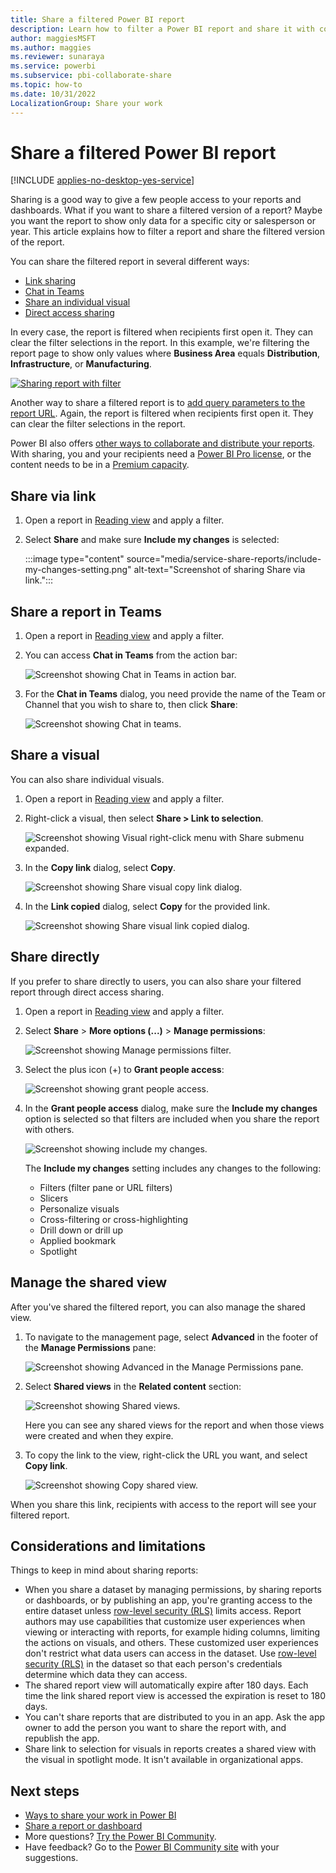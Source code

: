 ```yaml
---
title: Share a filtered Power BI report
description: Learn how to filter a Power BI report and share it with coworkers in your organization.
author: maggiesMSFT
ms.author: maggies
ms.reviewer: sunaraya
ms.service: powerbi
ms.subservice: pbi-collaborate-share
ms.topic: how-to
ms.date: 10/31/2022
LocalizationGroup: Share your work
---
```

# Share a filtered Power BI report

[!INCLUDE [applies-no-desktop-yes-service](../includes/applies-no-desktop-yes-service.md)]

Sharing is a good way to give a few people access to your reports and dashboards. What if you want to share a filtered version of a report? Maybe you want the report to show only data for a specific city or salesperson or year. This article explains how to filter a report and share the filtered version of the report. 

You can share the filtered report in several different ways:

* [Link sharing](#share-via-link)
* [Chat in Teams](#share-a-report-in-teams)
* [Share an individual visual](#share-a-visual)
* [Direct access sharing](#share-directly)

In every case, the report is filtered when recipients first open it. They can clear the filter selections in the report. In this example, we're filtering the report page to show only values where **Business Area** equals **Distribution**, **Infrastructure**, or **Manufacturing**.

[![Sharing report with filter](media/service-share-reports/share-report-with-filter.png)](media/service-share-reports/share-report-with-filter-expanded.png#lightbox)

Another way to share a filtered report is to [add query parameters to the report URL](service-url-filters.md). Again, the report is filtered when recipients first open it. They can clear the filter selections in the report.

Power BI also offers [other ways to collaborate and distribute your reports](service-how-to-collaborate-distribute-dashboards-reports.md). With sharing, you and your recipients need a [Power BI Pro license](../fundamentals/service-features-license-type.md), or the content needs to be in a [Premium capacity](../enterprise/service-premium-what-is.md). 

## Share via link

1. Open a report in [Reading view](../consumer/end-user-reading-view.md) and apply a filter.
1. Select **Share** and make sure **Include my changes** is selected: 

    :::image type="content" source="media/service-share-reports/include-my-changes-setting.png" alt-text="Screenshot of sharing Share via link.":::

## Share a report in Teams

1. Open a report in [Reading view](../consumer/end-user-reading-view.md) and apply a filter.
1. You can access **Chat in Teams** from the action bar: 

    ![Screenshot showing Chat in Teams in action bar.](media/service-share-reports/power-bi-chat-teams-action-bar.png)

1. For the **Chat in Teams** dialog, you need provide the name of the Team or Channel that you wish to share to, then click **Share**:

    ![Screenshot showing Chat in teams.](media/service-share-reports/power-bi-share-teams-dialog.png)
    
## Share a visual 

You can also share individual visuals.

1. Open a report in [Reading view](../consumer/end-user-reading-view.md) and apply a filter.
1. Right-click a visual, then select **Share > Link to selection**.

    ![Screenshot showing Visual right-click menu with Share submenu expanded.](media/service-share-reports/power-bi-share-visual-menu-link-to-selection.png)
 
1. In the **Copy link** dialog, select **Copy**.

    ![Screenshot showing Share visual copy link dialog.](media/service-share-reports/power-bi-share-visual-dialog-copy-link.png)

1. In the **Link copied** dialog, select **Copy** for the provided link.

    ![Screenshot showing Share visual link copied dialog.](media/service-share-reports/power-bi-share-visual-dialog-link-copied.png)

## Share directly

If you prefer to share directly to users, you can also share your filtered report through direct access sharing. 

1. Open a report in [Reading view](../consumer/end-user-reading-view.md) and apply a filter.
1. Select **Share** > **More options (...)** > **Manage permissions**: 

    ![Screenshot showing Manage permissions filter.](media/service-share-reports/manage-permissions-filter.png)

1. Select the plus icon (+) to **Grant people access**:

    ![Screenshot showing grant people access.](media/service-share-reports/grant-people-access.png)

1. In the **Grant people access** dialog, make sure the **Include my changes** option is selected so that filters are included when you share the report with others.

    ![Screenshot showing include my changes.](media/service-share-reports/include-my-changes.png)

    The **Include my changes** setting includes any changes to the following:
    - Filters (filter pane or URL filters)
    - Slicers
    - Personalize visuals
    - Cross-filtering or cross-highlighting
    - Drill down or drill up
    - Applied bookmark
    - Spotlight

## Manage the shared view

After you've shared the filtered report, you can also manage the shared view. 

1. To navigate to the management page, select **Advanced** in the footer of the **Manage Permissions** pane:

    ![Screenshot showing Advanced in the Manage Permissions pane.](media/service-share-reports/advanced-direct-access.png)

1. Select **Shared views** in the **Related content** section: 

    ![Screenshot showing Shared views.](media/service-share-reports/power-bi-shared-view.png)

    Here you can see any shared views for the report and when those views were created and when they expire. 

1. To copy the link to the view, right-click the URL you want, and select **Copy link**.

    ![Screenshot showing Copy shared view.](media/service-share-reports/power-bi-copy-shared-view.png)

When you share this link, recipients with access to the report will see your filtered report.

## Considerations and limitations
Things to keep in mind about sharing reports:

* When you share a dataset by managing permissions, by sharing reports or dashboards, or by publishing an app, you're granting access to the entire dataset unless [row-level security (RLS)](../enterprise/service-admin-rls.md) limits access. Report authors may use capabilities that customize user experiences when viewing or interacting with reports, for example hiding columns, limiting the actions on visuals, and others. These customized user experiences don't restrict what data users can access in the dataset. Use [row-level security (RLS)](../enterprise/service-admin-rls.md) in the dataset so that each person's credentials determine which data they can access.
* The shared report view will automatically expire after 180 days. Each time the link shared report view is accessed the expiration is reset to 180 days.
* You can't share reports that are distributed to you in an app. Ask the app owner to add the person you want to share the report with, and republish the app. 
* Share link to selection for visuals in reports creates a shared view with the visual in spotlight mode. It isn't available in organizational apps.

## Next steps
* [Ways to share your work in Power BI](service-how-to-collaborate-distribute-dashboards-reports.md)
* [Share a report or dashboard](service-share-dashboards.md)
* More questions? [Try the Power BI Community](https://community.powerbi.com/).
* Have feedback? Go to the [Power BI Community site](https://community.powerbi.com/) with your suggestions.

